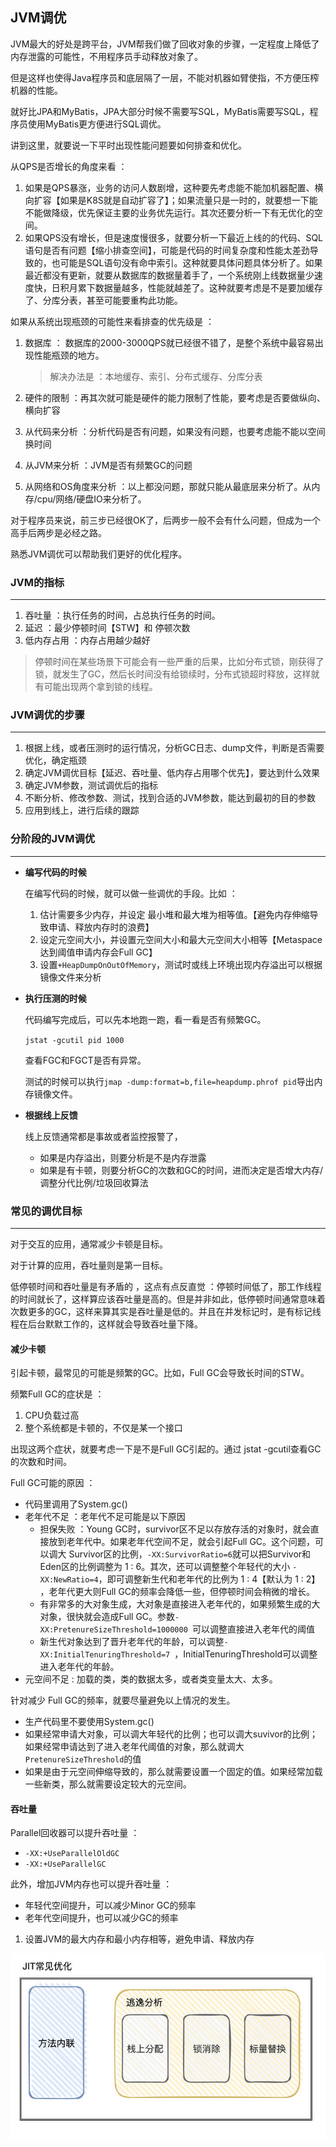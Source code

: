 ## JVM调优

JVM最大的好处是跨平台，JVM帮我们做了回收对象的步骤，一定程度上降低了内存泄露的可能性，不用程序员手动释放对象了。

但是这样也使得Java程序员和底层隔了一层，不能对机器如臂使指，不方便压榨机器的性能。

就好比JPA和MyBatis，JPA大部分时候不需要写SQL，MyBatis需要写SQL，程序员使用MyBatis更方便进行SQL调优。

讲到这里，就要说一下平时出现性能问题要如何排查和优化。

从QPS是否增长的角度来看 ：

1. 如果是QPS暴涨，业务的访问人数剧增，这种要先考虑能不能加机器配置、横向扩容【如果是K8S就是自动扩容了】；如果流量只是一时的，就要想一下能不能做降级，优先保证主要的业务优先运行。其次还要分析一下有无优化的空间。
2. 如果QPS没有增长，但是速度慢很多，就要分析一下最近上线的的代码、SQL语句是否有问题【缩小排查空间】，可能是代码的时间复杂度和性能太差劲导致的，也可能是SQL语句没有命中索引。这种就要具体问题具体分析了。如果最近都没有更新，就要从数据库的数据量着手了，一个系统刚上线数据量少速度快，日积月累下数据量越多，性能就越差了。这种就要考虑是不是要加缓存了、分库分表，甚至可能要重构此功能。



如果从系统出现瓶颈的可能性来看排查的优先级是 ：

1. 数据库 ： 数据库的2000-3000QPS就已经很不错了，是整个系统中最容易出现性能瓶颈的地方。

   > 解决办法是 ：本地缓存、索引、分布式缓存、分库分表

2. 硬件的限制 ：再其次就可能是硬件的能力限制了性能，要考虑是否要做纵向、横向扩容

3. 从代码来分析 ：分析代码是否有问题，如果没有问题，也要考虑能不能以空间换时间

4. 从JVM来分析 ：JVM是否有频繁GC的问题

5. 从网络和OS角度来分析 ：以上都没问题，那就只能从最底层来分析了。从内存/cpu/网络/硬盘IO来分析了。



对于程序员来说，前三步已经很OK了，后两步一般不会有什么问题，但成为一个高手后两步是必经之路。

熟悉JVM调优可以帮助我们更好的优化程序。



### JVM的指标

---

1. 吞吐量 ：执行任务的时间，占总执行任务的时间。
2. 延迟 ：最少停顿时间【STW】和 停顿次数
3. 低内存占用 ：内存占用越少越好

> 停顿时间在某些场景下可能会有一些严重的后果，比如分布式锁，刚获得了锁，就发生了GC，然后长时间没有给锁续时，分布式锁超时释放，这样就有可能出现两个拿到锁的线程。



### JVM调优的步骤

---

1. 根据上线，或者压测时的运行情况，分析GC日志、dump文件，判断是否需要优化，确定瓶颈
2. 确定JVM调优目标【延迟、吞吐量、低内存占用哪个优先】，要达到什么效果
3. 确定JVM参数，测试调优后的指标
4. 不断分析、修改参数、测试，找到合适的JVM参数，能达到最初的目的参数
5. 应用到线上，进行后续的跟踪



### 分阶段的JVM调优

---

- **编写代码的时候**

  在编写代码的时候，就可以做一些调优的手段。比如 ：

  1. 估计需要多少内存，并设定 最小堆和最大堆为相等值。【避免内存伸缩导致申请、释放内存时的浪费】
  2. 设定元空间大小，并设置元空间大小和最大元空间大小相等【Metaspace达到阈值申请内存会Full GC】
  3. 设置`+HeapDumpOnOutOfMemory`，测试时或线上环境出现内存溢出可以根据镜像文件来分析

- **执行压测的时候**

  代码编写完成后，可以先本地跑一跑，看一看是否有频繁GC。

  `jstat -gcutil pid 1000`

  查看FGC和FGCT是否有异常。

  测试的时候可以执行`jmap -dump:format=b,file=heapdump.phrof pid`导出内存镜像文件。

- **根据线上反馈**

  线上反馈通常都是事故或者监控报警了，

  - 如果是内存溢出，则要分析是不是内存泄露
  - 如果是有卡顿，则要分析GC的次数和GC的时间，进而决定是否增大内存/调整分代比例/垃圾回收算法



### 常见的调优目标

---

对于交互的应用，通常减少卡顿是目标。

对于计算的应用，吞吐量则是第一目标。



低停顿时间和吞吐量是有矛盾的 ，这点有点反直觉  ：停顿时间低了，那工作线程的时间就长了，这样算应该吞吐量是高的。但是并非如此，低停顿时间通常意味着 次数更多的GC，这样来算其实是吞吐量是低的。并且在并发标记时，是有标记线程在后台默默工作的，这样就会导致吞吐量下降。



#### 减少卡顿

引起卡顿，最常见的可能是频繁的GC。比如，Full GC会导致长时间的STW。

频繁Full GC的症状是 ：

1. CPU负载过高
2. 整个系统都是卡顿的，不仅是某一个接口

出现这两个症状，就要考虑一下是不是Full GC引起的。通过 jstat -gcutil查看GC的次数和时间。



Full GC可能的原因 ：

- 代码里调用了System.gc()
- 老年代不足 ：老年代不足可能是以下原因
  - 担保失败 ：Young GC时，survivor区不足以存放存活的对象时，就会直接放到老年代中。如果老年代空间不足，就会引起Full GC。这个问题，可以调大 Survivor区的比例，`-XX:SurvivorRatio=6`就可以把Survivor和Eden区的比例调整为 1 : 6。其次，还可以调整整个年轻代的大小 `-XX:NewRatio=4`，即可调整新生代和老年代的比例为 1 : 4【默认为 1 : 2】 ，老年代更大则Full GC的频率会降低一些，但停顿时间会稍微的增长。
  - 有非常多的大对象生成，大对象是直接进入老年代的，如果频繁生成的大对象，很快就会造成Full GC。参数`-XX:PretenureSizeThreshold=1000000 `可以调整直接进入老年代的阈值
  - 新生代对象达到了晋升老年代的年龄，可以调整`-XX:InitialTenuringThreshold=7 `，InitialTenuringThreshold可以调整进入老年代的年龄。
- 元空间不足 : 加载的类，类的数据太多，或者类变量太大、太多。



针对减少 Full GC的频率，就要尽量避免以上情况的发生。

- 生产代码里不要使用System.gc()
- 如果经常申请大对象，可以调大年轻代的比例；也可以调大suvivor的比例；如果经常申请达到了进入老年代阈值的对象，那么就调大`PretenureSizeThreshold`的值
- 如果是由于元空间伸缩导致的，那么就需要设置一个固定的值。如果经常加载一些新类，那么就需要设定较大的元空间。



#### 吞吐量

Parallel回收器可以提升吞吐量 ：

- `-XX:+UseParallelOldGC`
- `-XX:+UseParallelGC`



此外，增加JVM内存也可以提升吞吐量 ：

- 年轻代空间提升，可以减少Minor GC的频率
- 老年代空间提升，也可以减少GC的频率





















1. 设置JVM的最大内存和最小内存相等，避免申请、释放内存



![img](JVM调优笔记.assets/v2-a01301483d75168cdef975364f86f04f_720w.jpg)